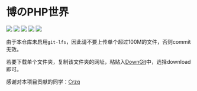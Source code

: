 # 博のPHP世界

[![](https://img.shields.io/github/watchers/Crzq/PHP.svg?style=flat)](https://github.com/Crzq/PHP/watchers)
[![](https://img.shields.io/github/stars/Crzq/PHP.svg?style=flat)](https://github.com/Crzq/PHP/stargazers)
[![](https://img.shields.io/github/forks/Crzq/PHP.svg?style=flat)](https://github.com/Crzq/PHP/network/members)
[![](https://img.shields.io/github/issues-pr-closed-raw/Crzq/PHP.svg?style=flat)](https://github.com/Crzq/PHP/issues)
![](https://img.shields.io/github/repo-size/Crzq/PHP.svg?style=flat)

由于本仓库未启用`git-lfs`，因此请不要上传单个超过100M的文件，否则commit无效。

若要下载单个文件夹，复制该文件夹的网址，粘贴入[DownGit](https://minhaskamal.github.io/DownGit/#/home)中，选择download即可。

感谢对本项目贡献的同学：[Crzq](https://github.com/Crzq)
